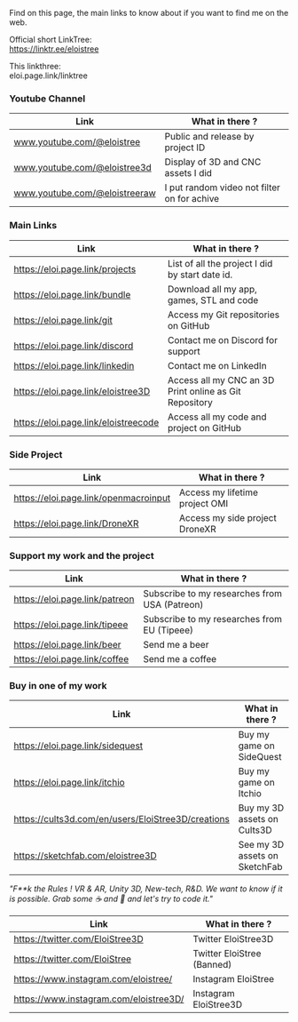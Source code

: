 Find on this page, the main links to know about if you want to find me on the web.


Official short LinkTree:  
https://linktr.ee/eloistree  
  
This linkthree:   
eloi.page.link/linktree  


### Youtube Channel

Link | What in there ?
--- | ---
www.youtube.com/@eloistree | Public and release by project ID
www.youtube.com/@eloistree3d | Display of 3D and CNC assets I did
www.youtube.com/@eloistreeraw | I put random video not filter on for achive


### Main Links

Link | What in there ?
--- | ---
https://eloi.page.link/projects | List of all the project I did by start date id.
https://eloi.page.link/bundle | Download all my app, games, STL and code
https://eloi.page.link/git | Access my Git repositories on GitHub
https://eloi.page.link/discord | Contact me on Discord for support
https://eloi.page.link/linkedin | Contact me on LinkedIn
https://eloi.page.link/eloistree3D | Access all my CNC an 3D Print online as Git Repository
https://eloi.page.link/eloistreecode | Access all my code and project on GitHub


### Side Project

Link | What in there ?
--- | ---
https://eloi.page.link/openmacroinput | Access my lifetime project OMI
https://eloi.page.link/DroneXR | Access my side project DroneXR


### Support my work and the project

Link | What in there ?
--- | ---
https://eloi.page.link/patreon | Subscribe to my researches from USA (Patreon)
https://eloi.page.link/tipeee | Subscribe to my researches from EU (Tipeee)
https://eloi.page.link/beer | Send me a beer
https://eloi.page.link/coffee | Send me a coffee


### Buy in one of my work

Link | What in there ?
--- | ---
https://eloi.page.link/sidequest | Buy my game on SideQuest
https://eloi.page.link/itchio | Buy my game on Itchio
https://cults3d.com/en/users/EloiStree3D/creations | Buy my 3D assets on Cults3D
https://sketchfab.com/eloistree3D | See my 3D assets on SketchFab




_"F**k the Rules ! VR & AR, Unity 3D, New-tech, R&D. We want to know if it is possible. Grab some ☕ and 🍺 and let's try to code it."_



Link | What in there ?
--- | ---
https://twitter.com/EloiStree3D | Twitter EloiStree3D
https://twitter.com/EloiStree | Twitter EloiStree (Banned)
https://www.instagram.com/eloistree/ | Instagram EloiStree
https://www.instagram.com/eloistree3D/ | Instagram EloiStree3D

